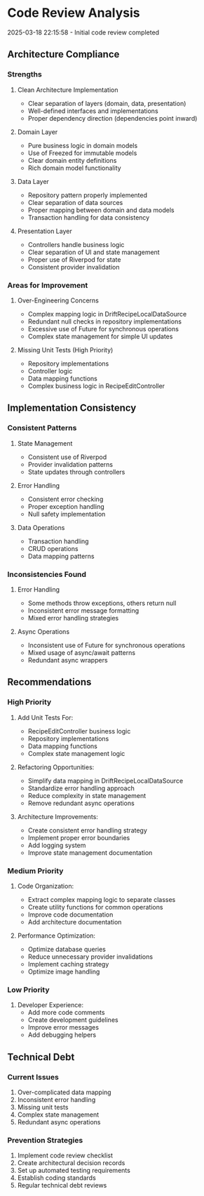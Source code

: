 # Code Review Analysis

2025-03-18 22:15:58 - Initial code review completed

## Architecture Compliance

### Strengths
1. Clean Architecture Implementation
   - Clear separation of layers (domain, data, presentation)
   - Well-defined interfaces and implementations
   - Proper dependency direction (dependencies point inward)

2. Domain Layer
   - Pure business logic in domain models
   - Use of Freezed for immutable models
   - Clear domain entity definitions
   - Rich domain model functionality

3. Data Layer
   - Repository pattern properly implemented
   - Clear separation of data sources
   - Proper mapping between domain and data models
   - Transaction handling for data consistency

4. Presentation Layer
   - Controllers handle business logic
   - Clear separation of UI and state management
   - Proper use of Riverpod for state
   - Consistent provider invalidation

### Areas for Improvement
1. Over-Engineering Concerns
   - Complex mapping logic in DriftRecipeLocalDataSource
   - Redundant null checks in repository implementations
   - Excessive use of Future for synchronous operations
   - Complex state management for simple UI updates

2. Missing Unit Tests (High Priority)
   - Repository implementations
   - Controller logic
   - Data mapping functions
   - Complex business logic in RecipeEditController

## Implementation Consistency

### Consistent Patterns
1. State Management
   - Consistent use of Riverpod
   - Provider invalidation patterns
   - State updates through controllers

2. Error Handling
   - Consistent error checking
   - Proper exception handling
   - Null safety implementation

3. Data Operations
   - Transaction handling
   - CRUD operations
   - Data mapping patterns

### Inconsistencies Found
1. Error Handling
   - Some methods throw exceptions, others return null
   - Inconsistent error message formatting
   - Mixed error handling strategies

2. Async Operations
   - Inconsistent use of Future for synchronous operations
   - Mixed usage of async/await patterns
   - Redundant async wrappers

## Recommendations

### High Priority
1. Add Unit Tests For:
   - RecipeEditController business logic
   - Repository implementations
   - Data mapping functions
   - Complex state management logic

2. Refactoring Opportunities:
   - Simplify data mapping in DriftRecipeLocalDataSource
   - Standardize error handling approach
   - Reduce complexity in state management
   - Remove redundant async operations

3. Architecture Improvements:
   - Create consistent error handling strategy
   - Implement proper error boundaries
   - Add logging system
   - Improve state management documentation

### Medium Priority
1. Code Organization:
   - Extract complex mapping logic to separate classes
   - Create utility functions for common operations
   - Improve code documentation
   - Add architecture documentation

2. Performance Optimization:
   - Optimize database queries
   - Reduce unnecessary provider invalidations
   - Implement caching strategy
   - Optimize image handling

### Low Priority
1. Developer Experience:
   - Add more code comments
   - Create development guidelines
   - Improve error messages
   - Add debugging helpers

## Technical Debt

### Current Issues
1. Over-complicated data mapping
2. Inconsistent error handling
3. Missing unit tests
4. Complex state management
5. Redundant async operations

### Prevention Strategies
1. Implement code review checklist
2. Create architectural decision records
3. Set up automated testing requirements
4. Establish coding standards
5. Regular technical debt reviews